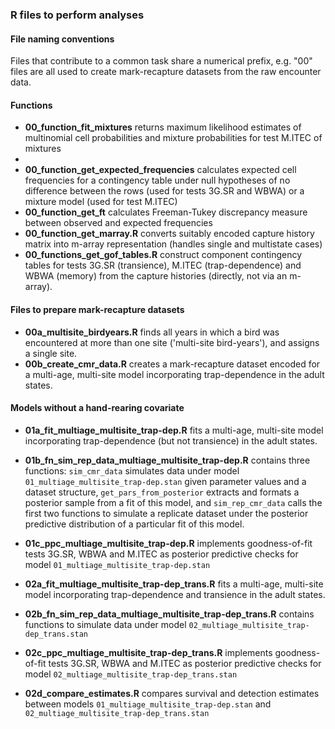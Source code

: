 ### R files to perform analyses

#### File naming conventions
Files that contribute to a common task share a numerical prefix, e.g. "00" files are all used to create mark-recapture datasets from the raw encounter data.

#### Functions
- **00_function_fit_mixtures** returns maximum likelihood estimates of multinomial cell probabilities and mixture probabilities for test M.ITEC of mixtures
- 
- **00_function_get_expected_frequencies** calculates expected cell frequencies for a contingency table under null hypotheses of no difference between the rows (used for tests 3G.SR and WBWA) or a mixture model (used for test M.ITEC)
- **00_function_get_ft** calculates Freeman-Tukey discrepancy measure between observed and expected frequencies
- **00_function_get_marray.R** converts suitably encoded capture history matrix into m-array representation (handles single and multistate cases)
- **00_functions_get_gof_tables.R** construct component contingency tables for tests 3G.SR (transience), M.ITEC (trap-dependence) and WBWA (memory) from the capture histories (directly, not via an m-array).

#### Files to prepare mark-recapture datasets
- **00a_multisite_birdyears.R** finds all years in which a bird was encountered at more than one site ('multi-site bird-years'), and assigns a single site.
- **00b_create_cmr_data.R** creates a mark-recapture dataset encoded for a multi-age, multi-site model incorporating trap-dependence in the adult states.

#### Models without a hand-rearing covariate

- **01a_fit_multiage_multisite_trap-dep.R** fits a multi-age, multi-site model incorporating trap-dependence (but not transience) in the 
adult states.

- **01b_fn_sim_rep_data_multiage_multisite_trap-dep.R** contains three functions: `sim_cmr_data` simulates data under model `01_multiage_multisite_trap-dep.stan` given parameter values and a dataset structure, `get_pars_from_posterior` extracts and formats a posterior sample from a fit of this model, and `sim_rep_cmr_data` calls the first two functions to simulate a replicate dataset under the posterior predictive distribution of a particular fit of this model.

- **01c_ppc_multiage_multisite_trap-dep.R** implements goodness-of-fit tests 3G.SR, WBWA and M.ITEC as posterior predictive checks for model `01_multiage_multisite_trap-dep.stan`

-  **02a_fit_multiage_multisite_trap-dep_trans.R** fits a multi-age, multi-site model incorporating trap-dependence and transience in the 
adult states.

- **02b_fn_sim_rep_data_multiage_multisite_trap-dep_trans.R** contains functions to simulate data under model `02_multiage_multisite_trap-dep_trans.stan`

- **02c_ppc_multiage_multisite_trap-dep_trans.R** implements goodness-of-fit tests 3G.SR, WBWA and M.ITEC as posterior predictive checks for model `02_multiage_multisite_trap-dep_trans.stan`

- **02d_compare_estimates.R** compares survival and detection estimates between models `01_multiage_multisite_trap-dep.stan` and `02_multiage_multisite_trap-dep_trans.stan`
